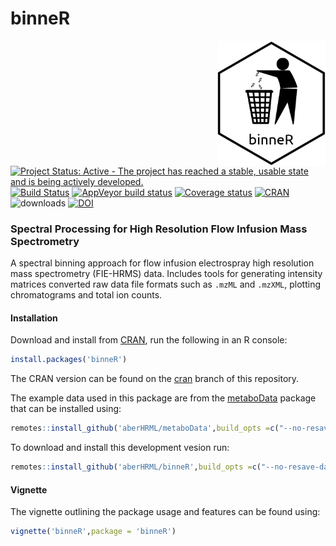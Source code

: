 # binneR

<img align = "right" src="inst/sticker/binneRsticker.png" height = "200">

[![Project Status: Active - The project has reached a stable, usable state and is being actively developed.](http://www.repostatus.org/badges/0.1.0/active.svg)](http://www.repostatus.org/#active)
[![Build Status](https://travis-ci.org/aberHRML/binneR.svg)](https://travis-ci.org/aberHRML/binneR?branch=master) 
[![AppVeyor build status](https://ci.appveyor.com/api/projects/status/github/aberHRML/binneR?branch=master&svg=true)](https://ci.appveyor.com/project/aberHRML/binneR)
[![Coverage status](https://codecov.io/gh/aberHRML/binneR/branch/master/graph/badge.svg)](https://codecov.io/github/aberHRML/binneR?branch=master)
[![CRAN](https://www.r-pkg.org/badges/version/binneR)](https://cran.r-project.org/web/packages/binneR/index.html)
![downloads](https://cranlogs.r-pkg.org/badges/binneR)
[![DOI](https://zenodo.org/badge/33118371.svg)](https://zenodo.org/badge/latestdoi/33118371)


### Spectral Processing for High Resolution Flow Infusion Mass Spectrometry

A spectral binning approach for flow infusion  electrospray high resolution mass spectrometry (FIE-HRMS) data.
Includes tools for generating intensity matrices converted raw data file formats such as `.mzML` and `.mzXML`, plotting chromatograms and total ion counts.

#### Installation

Download and install from [CRAN](https://cran.r-project.org/web/packages/binneR/index.html), run the following in an R console:

``` r
install.packages('binneR')
```

The CRAN version can be found on the [cran](https://github.com/aberHRML/binneR/tree/cran) branch of this repository.

The example data used in this package are from the [metaboData](https://github.com/aberHRML/metaboData) package that can be installed using:

``` r
remotes::install_github('aberHRML/metaboData',build_opts =c("--no-resave-data", "--no-manual"))
```

To download and install this development vesion run:

``` r
remotes::install_github('aberHRML/binneR',build_opts =c("--no-resave-data", "--no-manual"))
```

#### Vignette

The vignette outlining the package usage and features can be found using:

``` r
vignette('binneR',package = 'binneR')
```
